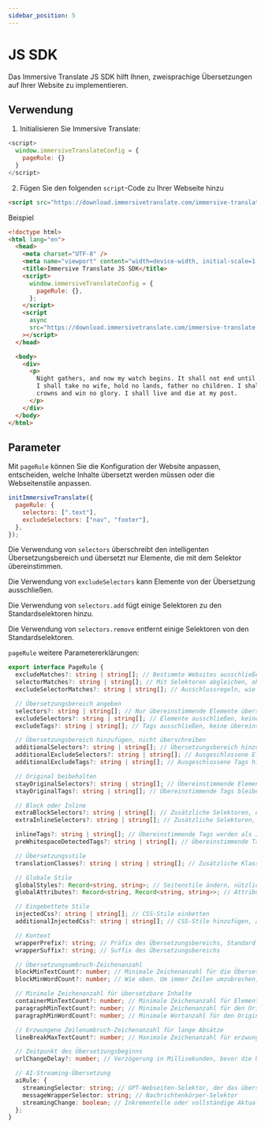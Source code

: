 ```yaml
---
sidebar_position: 5
---
```


# JS SDK

Das Immersive Translate JS SDK hilft Ihnen, zweisprachige Übersetzungen auf Ihrer Website zu implementieren.

## Verwendung

1. Initialisieren Sie Immersive Translate:

```js
<script>
  window.immersiveTranslateConfig = {
    pageRule: {}
  }
</script>
```

2. Fügen Sie den folgenden `script`-Code zu Ihrer Webseite hinzu

```html
<script src="https://download.immersivetranslate.com/immersive-translate-sdk-latest.js"></script>
```

Beispiel

```html
<!doctype html>
<html lang="en">
  <head>
    <meta charset="UTF-8" />
    <meta name="viewport" content="width=device-width, initial-scale=1.0" />
    <title>Immersive Translate JS SDK</title>
    <script>
      window.immersiveTranslateConfig = {
        pageRule: {},
      };
    </script>
    <script
      async
      src="https://download.immersivetranslate.com/immersive-translate-sdk-latest.js"
    ></script>
  </head>

  <body>
    <div>
      <p>
        Night gathers, and now my watch begins. It shall not end until my death.
        I shall take no wife, hold no lands, father no children. I shall wear no
        crowns and win no glory. I shall live and die at my post.
      </p>
    </div>
  </body>
</html>
```

## Parameter

Mit `pageRule` können Sie die Konfiguration der Website anpassen, entscheiden, welche Inhalte übersetzt werden müssen oder die Webseitenstile anpassen.

```js
initImmersiveTranslate({
  pageRule: {
    selectors: [".text"],
    excludeSelectors: ["nav", "footer"],
  },
});
```

Die Verwendung von `selectors` überschreibt den intelligenten Übersetzungsbereich und übersetzt nur Elemente, die mit dem Selektor übereinstimmen.

Die Verwendung von `excludeSelectors` kann Elemente von der Übersetzung ausschließen.

Die Verwendung von `selectors.add` fügt einige Selektoren zu den Standardselektoren hinzu.

Die Verwendung von `selectors.remove` entfernt einige Selektoren von den Standardselektoren.

`pageRule` weitere Parametererklärungen:

```typescript
export interface PageRule {
  excludeMatches?: string | string[]; // Bestimmte Websites ausschließen.
  selectorMatches?: string | string[]; // Mit Selektoren abgleichen, ohne alle URLs anzugeben
  excludeSelectorMatches?: string | string[]; // Ausschlussregeln, wie oben.

  // Übersetzungsbereich angeben
  selectors?: string | string[]; // Nur übereinstimmende Elemente übersetzen
  excludeSelectors?: string | string[]; // Elemente ausschließen, keine übereinstimmenden Elemente übersetzen
  excludeTags?: string | string[]; // Tags ausschließen, keine übereinstimmenden Tags übersetzen

  // Übersetzungsbereich hinzufügen, nicht überschreiben
  additionalSelectors?: string | string[]; // Übersetzungsbereich hinzufügen. Übersetzungspositionen in intelligenten Übersetzungsbereichen hinzufügen.
  additionalExcludeSelectors?: string | string[]; // Ausgeschlossene Elemente hinzufügen, um intelligente Übersetzung an bestimmten Positionen zu verhindern.
  additionalExcludeTags?: string | string[]; // Ausgeschlossene Tags hinzufügen

  // Original beibehalten
  stayOriginalSelectors?: string | string[]; // Übereinstimmende Elemente bleiben original. Häufig für Tags auf Foren-Websites verwendet.
  stayOriginalTags?: string | string[]; // Übereinstimmende Tags bleiben original, wie `code`

  // Block oder Inline
  extraBlockSelectors?: string | string[]; // Zusätzliche Selektoren, übereinstimmende Elemente werden als Blockelemente behandelt, die eine Zeile einnehmen.
  extraInlineSelectors?: string | string[]; // Zusätzliche Selektoren, übereinstimmende Elemente werden als Inline-Elemente behandelt.

  inlineTags?: string | string[]; // Übereinstimmende Tags werden als Inline-Elemente behandelt
  preWhitespaceDetectedTags?: string | string[]; // Übereinstimmende Tags umbrechen automatisch Zeilen

  // Übersetzungsstile
  translationClasses?: string | string | string[]; // Zusätzliche Klassen zur Übersetzung hinzufügen

  // Globale Stile
  globalStyles?: Record<string, string>; // Seitenstile ändern, nützlich, wenn Übersetzungen Seitenstörungen verursachen.
  globalAttributes?: Record<string, Record<string, string>>; // Attribute von Seitenelementen ändern

  // Eingebettete Stile
  injectedCss?: string | string[]; // CSS-Stile einbetten
  additionalInjectedCss?: string | string[]; // CSS-Stile hinzufügen, anstatt direkt zu überschreiben.

  // Kontext
  wrapperPrefix?: string; // Präfix des Übersetzungsbereichs, Standard ist intelligent, entscheidet, ob Zeilen basierend auf der Anzahl der Zeichen umbrochen werden.
  wrapperSuffix?: string; // Suffix des Übersetzungsbereichs

  // Übersetzungsumbruch-Zeichenanzahl
  blockMinTextCount?: number; // Minimale Zeichenanzahl für die Übersetzung als Block, andernfalls wird die Übersetzung ein Inline-Element sein.
  blockMinWordCount?: number; // Wie oben. Um immer Zeilen umzubrechen, setzen Sie beide auf 0.

  // Minimale Zeichenanzahl für übersetzbare Inhalte
  containerMinTextCount?: number; // Minimale Zeichenanzahl für Elemente, die während der intelligenten Erkennung übersetzt werden sollen, Standard ist 18
  paragraphMinTextCount?: number; // Minimale Zeichenanzahl für den Originalabsatz, Inhalte, die größer als die Anzahl sind, werden übersetzt
  paragraphMinWordCount?: number; // Minimale Wortanzahl für den Originalabsatz

  // Erzwungene Zeilenumbruch-Zeichenanzahl für lange Absätze
  lineBreakMaxTextCount?: number; // Maximale Zeichenanzahl für erzwungenen Zeilenumbruch bei der Übersetzung langer Absätze.

  // Zeitpunkt des Übersetzungsbeginns
  urlChangeDelay?: number; // Verzögerung in Millisekunden, bevor die Übersetzung nach dem Betreten der Seite beginnt. Standard ist 250ms, um auf die Initialisierung der Webseite zu warten.

  // AI-Streaming-Übersetzung
  aiRule: {
    streamingSelector: string; // GPT-Webseiten-Selektor, der das übersetzende Element markiert
    messageWrapperSelector: string; // Nachrichtenkörper-Selektor
    streamingChange: boolean; // Inkrementelle oder vollständige Aktualisierung für wiederholte Nachrichten auf GPT-ähnlichen Webseiten. GPT ist inkrementell
  };
}
```
